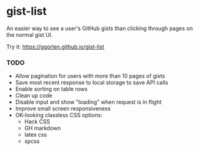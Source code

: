 # gist-list

An easier way to see a user's GitHub gists than clicking through pages on the normal gist UI.

Try it: <https://ggorlen.github.io/gist-list>

### TODO

- Allow pagination for users with more than 10 pages of gists
- Save most recent response to local storage to save API calls
- Enable sorting on table rows
- Clean up code
- Disable input and show "loading" when request is in flight
- Improve small screen responsiveness
- OK-looking classless CSS options:
  - Hack CSS
  - GH markdown
  - latex css
  - spcss

